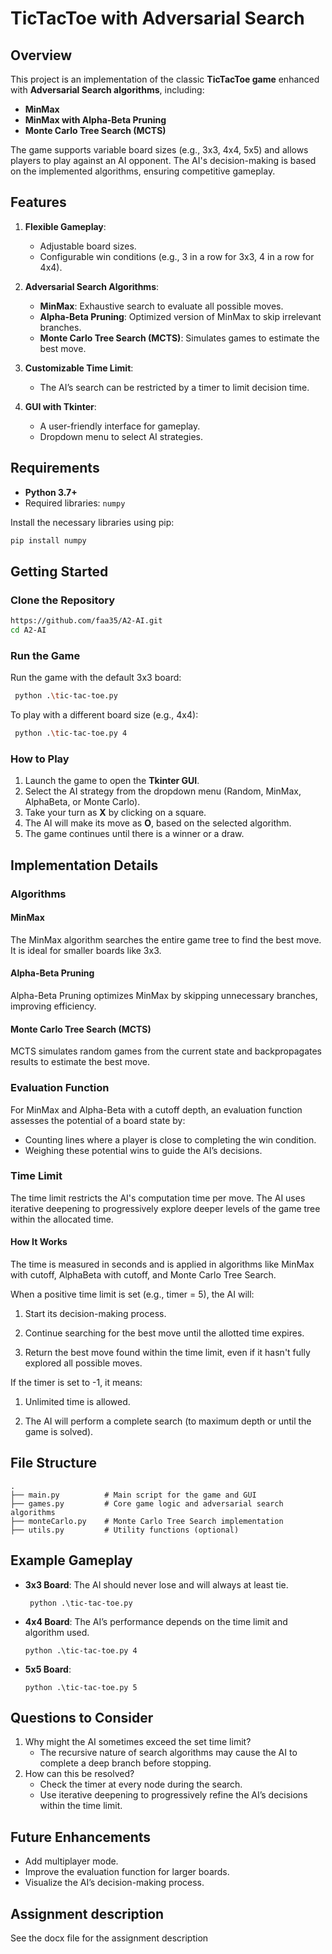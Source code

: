 # TicTacToe with Adversarial Search

## Overview

This project is an implementation of the classic **TicTacToe game** enhanced with **Adversarial Search algorithms**, including:

- **MinMax**
- **MinMax with Alpha-Beta Pruning**
- **Monte Carlo Tree Search (MCTS)**

The game supports variable board sizes (e.g., 3x3, 4x4, 5x5) and allows players to play against an AI opponent. The AI's decision-making is based on the implemented algorithms, ensuring competitive gameplay.

## Features

1. **Flexible Gameplay**:

   - Adjustable board sizes.
   - Configurable win conditions (e.g., 3 in a row for 3x3, 4 in a row for 4x4).

2. **Adversarial Search Algorithms**:

   - **MinMax**: Exhaustive search to evaluate all possible moves.
   - **Alpha-Beta Pruning**: Optimized version of MinMax to skip irrelevant branches.
   - **Monte Carlo Tree Search (MCTS)**: Simulates games to estimate the best move.

3. **Customizable Time Limit**:

   - The AI’s search can be restricted by a timer to limit decision time.

4. **GUI with Tkinter**:

   - A user-friendly interface for gameplay.
   - Dropdown menu to select AI strategies.

## Requirements

- **Python 3.7+**
- Required libraries: `numpy`

Install the necessary libraries using pip:

```bash
pip install numpy
```

## Getting Started

### Clone the Repository

```bash
https://github.com/faa35/A2-AI.git
cd A2-AI
```

### Run the Game

Run the game with the default 3x3 board:

```bash
 python .\tic-tac-toe.py
```

To play with a different board size (e.g., 4x4):

```bash
 python .\tic-tac-toe.py 4
```

### How to Play

1. Launch the game to open the **Tkinter GUI**.
2. Select the AI strategy from the dropdown menu (Random, MinMax, AlphaBeta, or Monte Carlo).
3. Take your turn as **X** by clicking on a square.
4. The AI will make its move as **O**, based on the selected algorithm.
5. The game continues until there is a winner or a draw.

## Implementation Details

### Algorithms

#### MinMax

The MinMax algorithm searches the entire game tree to find the best move. It is ideal for smaller boards like 3x3.

#### Alpha-Beta Pruning

Alpha-Beta Pruning optimizes MinMax by skipping unnecessary branches, improving efficiency.

#### Monte Carlo Tree Search (MCTS)

MCTS simulates random games from the current state and backpropagates results to estimate the best move.

### Evaluation Function

For MinMax and Alpha-Beta with a cutoff depth, an evaluation function assesses the potential of a board state by:

- Counting lines where a player is close to completing the win condition.
- Weighing these potential wins to guide the AI’s decisions.

### Time Limit

The time limit restricts the AI's computation time per move. The AI uses iterative deepening to progressively explore deeper levels of the game tree within the allocated time.

#### How It Works

The time is measured in seconds and is applied in algorithms like MinMax with cutoff, AlphaBeta with cutoff, and Monte Carlo Tree Search.

When a positive time limit is set (e.g., timer = 5), the AI will:

1. Start its decision-making process.

2. Continue searching for the best move until the allotted time expires.

3. Return the best move found within the time limit, even if it hasn't fully explored all possible moves.

If the timer is set to -1, it means:

1. Unlimited time is allowed.

2. The AI will perform a complete search (to maximum depth or until the game is solved).

## File Structure

```
.
├── main.py          # Main script for the game and GUI
├── games.py         # Core game logic and adversarial search algorithms
├── monteCarlo.py    # Monte Carlo Tree Search implementation
├── utils.py         # Utility functions (optional)
```

## Example Gameplay

- **3x3 Board**: The AI should never lose and will always at least tie.
  ```
   python .\tic-tac-toe.py
  ```
- **4x4 Board**: The AI’s performance depends on the time limit and algorithm used.
  ```
  python .\tic-tac-toe.py 4
  ```
- **5x5 Board**:
  ```
  python .\tic-tac-toe.py 5
  ```

## Questions to Consider

1. Why might the AI sometimes exceed the set time limit?
   - The recursive nature of search algorithms may cause the AI to complete a deep branch before stopping.
2. How can this be resolved?
   - Check the timer at every node during the search.
   - Use iterative deepening to progressively refine the AI’s decisions within the time limit.

## Future Enhancements

- Add multiplayer mode.
- Improve the evaluation function for larger boards.
- Visualize the AI’s decision-making process.

## Assignment description
See the docx file for the assignment description


